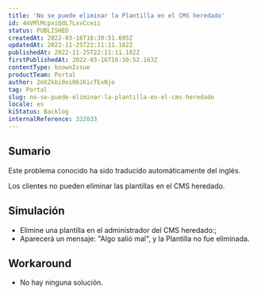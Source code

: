 ```yaml
---
title: 'No se puede eliminar la Plantilla en el CMS heredado'
id: 4mVMlMcpxiQdL7LxvCceii
status: PUBLISHED
createdAt: 2022-03-16T16:30:51.695Z
updatedAt: 2022-11-25T22:11:11.182Z
publishedAt: 2022-11-25T22:11:11.182Z
firstPublishedAt: 2022-03-16T16:30:52.163Z
contentType: knownIssue
productTeam: Portal
author: 2mXZkbi0oi061KicTExNjo
tag: Portal
slug: no-se-puede-eliminar-la-plantilla-en-el-cms-heredado
locale: es
kiStatus: Backlog
internalReference: 332033
---
```


## Sumario

<div class="alert alert-info">
  <p>Este problema conocido ha sido traducido automáticamente del inglés.</p>
</div>


Los clientes no pueden eliminar las plantillas en el CMS heredado.



## Simulación


- Elimine una plantilla en el administrador del CMS heredado:;
- Aparecerá un mensaje: "Algo salió mal", y la Plantilla no fue eliminada.



## Workaround


- No hay ninguna solución.

